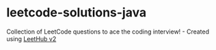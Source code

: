 # leetcode-solutions-java
Collection of LeetCode questions to ace the coding interview! - Created using [LeetHub v2](https://github.com/arunbhardwaj/LeetHub-2.0)
